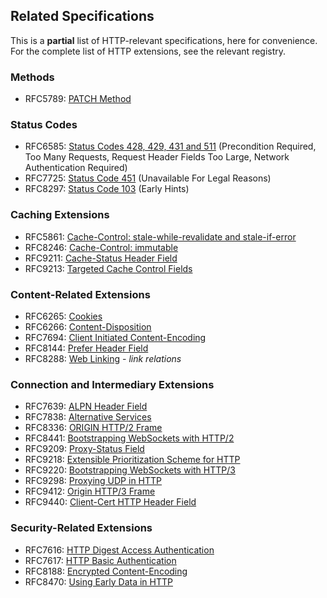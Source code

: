 
## Related Specifications

This is a **partial** list of HTTP-relevant specifications, here for convenience. For the complete
list of HTTP extensions, see the relevant registry.

### Methods 

* RFC5789: [PATCH Method](/specs/rfc5789.html)

### Status Codes

* RFC6585: [Status Codes 428, 429, 431 and 511](/specs/rfc6585.html) (Precondition Required, Too Many Requests, Request Header Fields Too Large, Network Authentication Required)
* RFC7725: [Status Code 451](/specs/rfc7725.html) (Unavailable For Legal Reasons)
* RFC8297: [Status Code 103](/specs/rfc8297.html) (Early Hints)

### Caching Extensions

* RFC5861: [Cache-Control: stale-while-revalidate and stale-if-error](/specs/rfc5861.html)
* RFC8246: [Cache-Control: immutable](/specs/rfc8246.html)
* RFC9211: [Cache-Status Header Field](/specs/rfc9211.html)
* RFC9213: [Targeted Cache Control Fields](/specs/rfc9213.html)

### Content-Related Extensions

* RFC6265: [Cookies](/specs/rfc6265.html)
* RFC6266: [Content-Disposition](/specs/rfc6266.html)
* RFC7694: [Client Initiated Content-Encoding](/specs/rfc7694.html)
* RFC8144: [Prefer Header Field](/specs/rfc7240.html)
* RFC8288: [Web Linking](/specs/rfc8288.html) - *link relations*

### Connection and Intermediary Extensions

* RFC7639: [ALPN Header Field](/specs/rfc7639.html)
* RFC7838: [Alternative Services](/specs/rfc7838.html)
* RFC8336: [ORIGIN HTTP/2 Frame](/specs/rfc8336.html)
* RFC8441: [Bootstrapping WebSockets with HTTP/2](/specs/rfc8441.html)
* RFC9209: [Proxy-Status Field](/specs/rfc9209.html)
* RFC9218: [Extensible Prioritization Scheme for HTTP](/specs/rfc9218.html)
* RFC9220: [Bootstrapping WebSockets with HTTP/3](/specs/rfc9220.html)
* RFC9298: [Proxying UDP in HTTP](https://www.rfc-editor.org/rfc/rfc9298)
* RFC9412: [Origin HTTP/3 Frame](/specs/rfc9412.html)
* RFC9440: [Client-Cert HTTP Header Field](specs/rfc9440.html)

### Security-Related Extensions

* RFC7616: [HTTP Digest Access Authentication](/specs/rfc7616.html)
* RFC7617: [HTTP Basic Authentication](/specs/rfc7617.html)
* RFC8188: [Encrypted Content-Encoding](/specs/rfc8188.html)
* RFC8470: [Using Early Data in HTTP](/specs/rfc8470.html)
